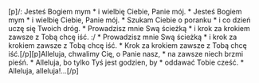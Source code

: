 [p]/: Jesteś Bogiem mym * i wielbię Ciebie, Panie mój. * Jesteś Bogiem mym * i wielbię Ciebie, Panie mój. * Szukam Ciebie o poranku * i co dzień uczę się Twoich dróg. * Prowadzisz mnie Swą ścieżką * i krok za krokiem zawsze z Tobą chcę iść. :/ * Prowadzisz mnie Swą ścieżką * i krok za krokiem zawsze z Tobą chcę iść. * Krok za krokiem zawsze z Tobą chcę iść.[/p][p]Alleluja, chwalimy Cię, o Panie nasz, * na zawsze niech brzmi pieśń. * Alleluja, bo tylko Tyś jest godzien, by * oddawać Tobie cześć. * Alleluja, alleluja!...[/p]